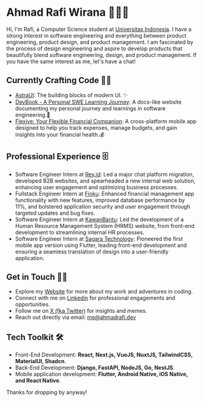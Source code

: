 # Ahmad Rafi Wirana 🧙🏻‍♂️

Hi, I'm Rafi, a Computer Science student at [Universitas Indonesia](https://www.ui.ac.id/). I have a strong interest in software engineering and everything between product engineering, product design, and product management. I am fascinated by the process of design engineering and aspire to develop products that beautifully blend software engineering, design, and product management. If you have the same interest as me, let's have a chat!

## Currently Crafting Code 🧑‍💻

- [AstraUI](https://www.astraui.design/): The building blocks of modern UI. ✨
- [DevBook - A Personal SWE Learning Journey](https://devnook.vercel.app/): A docs-like website documenting my personal journey and learnings in software engineering.📝
- [Flexive: Your Flexible Financial Companion](https://github.com/ahmadrafidev/flexive): A cross-platform mobile app designed to help you track expenses, manage budgets, and gain insights into your financial health.💰

## Professional Experience 🗄 

-  Software Engineer Intern at [Rey.id](https://rey.id/id/): Led a major chat platform migration, developed B2B websites, and spearheaded a new internal web solution, enhancing user engagement and optimizing business processes.
-  Fullstack Engineer Intern at [Finku](https://www.finku.id/): Enhanced financial management app functionality with new features, improved database performance by 11%, and bolstered application security and user engagement through targeted updates and bug fixes.
-  Software Engineer Intern at [KawanBantu](https://www.kawanbantu.com/): Led the development of a Human Resource Management System (HRMS) website, from front-end development to streamlining internal HR processes.
-  Software Engineer Intern at [Sagara Technology](https://sagaratechnology.com/en): Pioneered the first mobile app version using Flutter, leading front-end development and ensuring a seamless translation of design into a user-friendly application.


## Get in Touch 🙌🏻

- Explore my [Website](https://ahmadrafi.dev/) for more about my work and adventures in coding.
- Connect with me on [Linkedin](https://www.linkedin.com/in/ahmadrafiwirana/) for professional engagements and opportunities.
- Follow me on [X (fka Twitter)](https://x.com/rafiwiranaa) for insights and memes.
- Reach out directly via email: me@ahmadrafi.dev

## Tech Toolkit 🛠

- Front-End Development: **React, Next.js, VueJS, NuxtJS, TailwindCSS, MaterialUI, Shadcn**.
- Back-End Development: **Django, FastAPI, NodeJS, Go, NestJS**.
- Mobile application development: **Flutter, Android Native, iOS Native, and React Native**.

Thanks for dropping by anyway!
